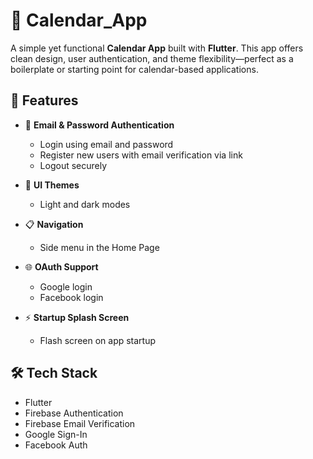 # 📅 Calendar_App

A simple yet functional **Calendar App** built with **Flutter**. This app offers clean design, user authentication, and theme flexibility—perfect as a boilerplate or starting point for calendar-based applications.

## 🚀 Features

- 🔐 **Email & Password Authentication**
  - Login using email and password  
  - Register new users with email verification via link  
  - Logout securely  

- 🎨 **UI Themes**
  - Light and dark modes

- 📋 **Navigation**
  - Side menu in the Home Page

- 🌐 **OAuth Support**
  - Google login  
  - Facebook login

- ⚡ **Startup Splash Screen**
  - Flash screen on app startup

## 🛠 Tech Stack

- Flutter
- Firebase Authentication
- Firebase Email Verification
- Google Sign-In
- Facebook Auth
